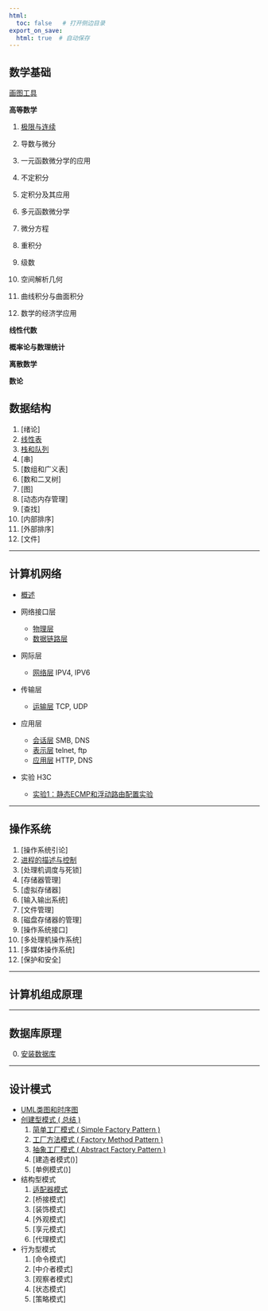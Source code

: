 ```yaml
---
html:
  toc: false   # 打开侧边目录
export_on_save:
  html: true  # 自动保存
---
```


## 数学基础

[画图工具](https://www.geogebra.org/graphing?lang=zh_CN)

**高等数学**

1. [极限与连续](./math/高数/极限与连续.html)

2. 导数与微分

3. 一元函数微分学的应用

4. 不定积分

5. 定积分及其应用

6. 多元函数微分学

7. 微分方程

8. 重积分

9. 级数

10. 空间解析几何

11. 曲线积分与曲面积分

12. 数学的经济学应用

**线性代数**

**概率论与数理统计**

**离散数学**

**数论**

## 数据结构
1. [绪论]
2. [线性表](./数据结构/线性表.html)
3. [栈和队列](./数据结构/栈和队列.html)
4. [串]
5. [数组和广义表]
6. [数和二叉树]
7. [图]
8. [动态内存管理]
9. [查找]
10. [内部排序]
11. [外部排序]
12. [文件]

---
## 计算机网络

* [概述]()  
* 网络接口层
  * [物理层]()
  * [数据链路层]()
* 网际层
  * [网络层]() IPV4, IPV6
* 传输层
  * [运输层]() TCP, UDP
* 应用层
  * [会话层]() SMB, DNS
  * [表示层]() telnet, ftp
  * [应用层](./计算机网络/应用层.html) HTTP, DNS

* 实验 H3C
  * [实验1：静态ECMP和浮动路由配置实验](./计算机网络/实验1：静态ECMP和浮动路由配置实验.html)

---
## 操作系统

1. [操作系统引论]
2. [进程的描述与控制]()
3. [处理机调度与死锁]
4. [存储器管理]
5. [虚拟存储器]
6. [输入输出系统]
7. [文件管理]
8. [磁盘存储器的管理]
9. [操作系统接口]
10. [多处理机操作系统]
11. [多媒体操作系统]
12. [保护和安全]

---
## 计算机组成原理


---
## 数据库原理

0. [安装数据库](./数据库原理/安装数据库.html)

---
## 设计模式

* [UML类图和时序图]()
* [创建型模式 ( 总结 )](./设计模式/创建型模式.html)
    1. [简单工厂模式 ( Simple Factory Pattern )](./设计模式/简单工厂模式.html)
    2. [工厂方法模式 ( Factory Method Pattern )](./设计模式/工厂方法模式.html)
    3. [抽象工厂模式 ( Abstract Factory Pattern )](./设计模式/抽象工厂模式.html)
    4. [建造者模式()]
    5. [单例模式()]
* 结构型模式
    1. [适配器模式](./设计模式/适配器模式.html)
    2. [桥接模式]
    3. [装饰模式]
    4. [外观模式]
    5. [享元模式]
    6. [代理模式]
* 行为型模式
    1. [命令模式]
    2. [中介者模式]
    3. [观察者模式]
    4. [状态模式]
    5. [策略模式]